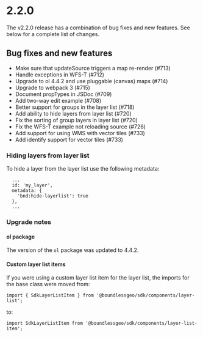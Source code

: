 # 2.2.0

The v2.2.0 release has a combination of bug fixes and new features. See below for a complete list of changes.

## Bug fixes and new features
 * Make sure that updateSource triggers a map re-render (#713)
 * Handle exceptions in WFS-T (#712)
 * Upgrade to ol 4.4.2 and use pluggable (canvas) maps (#714)
 * Upgrade to webpack 3 (#715)
 * Document propTypes in JSDoc (#709)
 * Add two-way edit example (#708)
 * Better support for groups in the layer list (#718)
 * Add ability to hide layers from layer list (#720)
 * Fix the sorting of group layers in layer list (#720)
 * Fix the WFS-T example not reloading source (#726)
 * Add support for using WMS with vector tiles (#733)
 * Add identify support for vector tiles (#733)

### Hiding layers from layer list
To hide a layer from the layer list use the following metadata:

```
  ...
  id: 'my_layer',
  metadata: {
    'bnd:hide-layerlist': true
  },
  ...
```

### Upgrade notes

#### ol package
The version of the ```ol``` package was updated to 4.4.2.

#### Custom layer list items
If you were using a custom layer list item for the layer list, the imports for the base class were moved from:
```
import { SdkLayerListItem } from '@boundlessgeo/sdk/components/layer-list';
```
to:
```
import SdkLayerListItem from '@boundlessgeo/sdk/components/layer-list-item';
```
